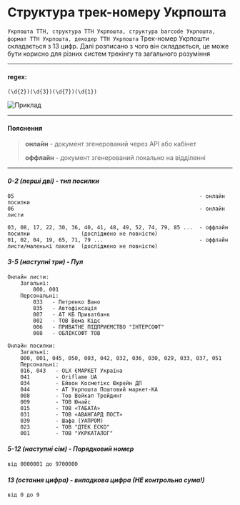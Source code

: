 # Структура трек-номеру Укрпошта
```Укрпошта ТТН, структура ТТН Укрпошта, структура barcode Укрпошта, формат ТТН Укрпошта, декодер ТТН Укрпошта```
Трек-номер Укрпошти складається з 13 цифр.
Далі розписано з чого він складається, це може бути корисно для різних систем трекінгу та загального розуміння

---

#### regex:
```(\d{2})(\d{3})(\d{7})(\d{1})```

![Приклад](https://telegra.ph/file/25804465685ca6027ac23.png "Приклад")

---

#### Пояснення
> **онлайн** - документ згенерований через API або кабінет
> 
> **оффлайн** - документ згенерований локально на відділенні

---

#### _0-2 (перші дві) - тип посилки_
```
05                                                          - онлайн посилки
06                                                          - онлайн листи

03, 08, 17, 22, 30, 36, 40, 41, 48, 49, 52, 74, 79, 85 ...  - оффлайн посилки                (досліджено не повністю)
01, 02, 04, 19, 65, 71, 79 ...                              - оффлайн листи/маленькі пакети  (досліджено не повністю)
```
#### _3-5 (наступні три) - Пул_
```
Онлайн листи:
    Загальні:
    	000, 001
    Персональні:
        033   - Петренко Вано
        035   - Автофіксація
        007   - АТ КБ Приватбанк
        002   - ТОВ Вема Кідс
        006   - ПРИВАТНЕ ПІДПРИЄМСТВО "ІНТЕРСОФТ"
        008   - ОБЛІКСОФТ ТОВ
        
Онлайн посилки:
    Загальні:
	000, 001, 045, 050, 003, 042, 032, 036, 030, 029, 033, 037, 051
    Персональні:
	016, 043   - OLX ЄМАРКЕТ Україна
	041        - Oriflame UA
	034        - Ейвон Косметікс Юкрейн ДП
	044        - АТ Укрпошта Поштовий маркет-КА
	008        - Тов Вейкап Трейдинг
	009        - ТОВ Юнайс
	015        - ТОВ «ТАБАТА»
	031        - ТОВ «АВАНГАРД ПОСТ»
	039        - Шафа (УАПРОМ)
	023        - ТОВ "ДТЕК ЕСКО"
	001        - ТОВ "УКРКАТАЛОГ"
```
#### _5-12 (наступні сім) - Порядковий номер_
```
від 0000001 до 9700000
```
#### _13 (остання цифра) - випадкова цифра (НЕ контрольна сума!)_
```
від 0 до 9
```
